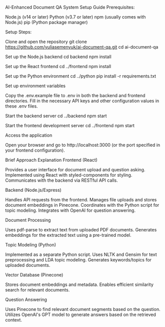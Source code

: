 AI-Enhanced Document QA System
Setup Guide
Prerequisites:

Node.js (v14 or later)
Python (v3.7 or later)
npm (usually comes with Node.js)
pip (Python package manager)

Setup Steps:

Clone and open the repository
git clone https://github.com/yuliasemenyuk/ai-document-qa.git
cd ai-document-qa

Set up the Node.js backend
cd backend
npm install

Set up the React frontend
cd ../frontend
npm install

Set up the Python environment
cd ../python
pip install -r requirements.txt

Set up environment variables

Copy the .env.example file to .env in both the backend and frontend directories.
Fill in the necessary API keys and other configuration values in these .env files.


Start the backend server
cd ../backend
npm start

Start the frontend development server
cd ../frontend
npm start

Access the application

Open your browser and go to http://localhost:3000 (or the port specified in your frontend configuration).



Brief Approach Explanation
Frontend (React)

Provides a user interface for document upload and question asking.
Implemented using React with styled-components for styling.
Communicates with the backend via RESTful API calls.

Backend (Node.js/Express)

Handles API requests from the frontend.
Manages file uploads and stores document embeddings in Pinecone.
Coordinates with the Python script for topic modeling.
Integrates with OpenAI for question answering.

Document Processing

Uses pdf-parse to extract text from uploaded PDF documents.
Generates embeddings for the extracted text using a pre-trained model.

Topic Modeling (Python)

Implemented as a separate Python script.
Uses NLTK and Gensim for text preprocessing and LDA topic modeling.
Generates keywords/topics for uploaded documents.

Vector Database (Pinecone)

Stores document embeddings and metadata.
Enables efficient similarity search for relevant documents.

Question Answering

Uses Pinecone to find relevant document segments based on the question.
Utilizes OpenAI's GPT model to generate answers based on the retrieved context.